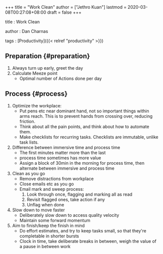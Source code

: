 +++
title = "Work Clean"
author = ["Jethro Kuan"]
lastmod = 2020-03-08T00:27:08+08:00
draft = false
+++

title
: Work Clean

author
: Dan Charnas

tags
: [Productivity]({{< relref "productivity" >}})


## Preparation {#preparation}

1.  Always turn up early, greet the day
2.  Calculate Meeze point
    -   Optimal number of Actions done per day


## Process {#process}

1.  Optimize the workplace:
    -   Put pens etc near dominant hand, not so important things within
        arms reach. This is to prevent hands from crossing over, reducing friction.
    -   Think about all the pain points, and think about how to automate
        them.
    -   Make checklists for recurring tasks. Checklists are immutable,
        unlike task lists.
2.  Difference between immersive time and process time
    -   The first minutes matter more than the last
    -   process time sometimes has more value
    -   Assign a block of 30min in the morning for process time, then
        alternate between immersive and process time
3.  Clean as you go
    -   Remove distractions from workplace
    -   Close emails etc as you go
    -   Email mark and sweep process:
        1.  Look through once, flagging and marking all as read
        2.  Revisit flagged ones, take action if any
        3.  Unflag when done
4.  Slow down to move faster
    -   Deliberately slow down to access quality velocity
    -   Maintain some forward momentum
5.  Aim to finish/keep the finish in mind
    -   Do effort estimates, and try to keep tasks small, so that they're
        completable in shorter bursts
    -   Clock in time, take deliberate breaks in between, weigh the value
        of a pause in between work
